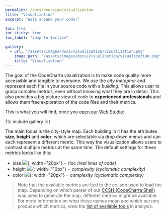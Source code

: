 ```yaml
---
permalink: /docs/overview/visualization
title: "Visualization"
excerpt: "Walk around your code!"

toc: true
toc_sticky: true
toc_label: "Jump to Section"

gallery:
  - url: "/assets/images/docs/visualization/visualization.png"
    image_path: "/assets/images/docs/visualization/visualization.png"
    title: "Visualization"
---
```


The goal of the CodeCharta visualization is to make code quality more accessible and tangible to everyone. We use the _city metaphor_ and represent each file in your source code with a _building_. This allows user to grasp complex metrics, even without knowing what they are in detail. This also provides a big picture view of code to **experienced professionals** and allows them free exploration of the code files and their metrics.

This is what you will find, once you [open our Web Studio]({{site.web_visualization_link}}):

{% include gallery %}

The main focus is the city-style map. Each building in it has the attributes **size**, **height** and **color**, which are selectable via drop down menus and can each represent a different metric. This way the visualization allows users to contrast multiple metrics at the same time. The default settings for these metrics looks like this:

- size ![]({{site.baseurl}}/assets/images/vendor/fontawesome/arrows-alt-solid.svg){: width="20px"} = _rloc (real lines of code)_
- height ![]({{site.baseurl}}/assets/images/vendor/fontawesome/arrows-alt-v-solid.svg){: width="10px"} = _complexity (cyclomatic complexity)_
- color ![]({{site.baseurl}}/assets/images/vendor/fontawesome/paint-brush-solid.svg){: width="20px"} = _complexity (cyclomatic complexity)_

> Note that the available metrics are tied to the cc.json used to load the map. Depending on which parser of our [CCSH (CodeCharta Shell)]({{site.docs_overview}}/analysis) was used to generate the map, different metrics might be available.
> For more information on what these names mean and which parsers produce which metrics, view the [list of available tools]({{site.docs_overview}}/analysis#available-tools) in analysis.
